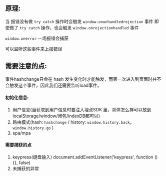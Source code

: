 ## 原理:

当 报错没有做 `try catch` 操作时会触发 `window.onunhandledrejection` 事件
即使做了 `try catch` 操作，也会触发 `window.onrejectionhandled` 事件

`window.onerror` 一场报错会捕获

可以监听这些事件来上报错误

## 需要注意的点:

事件hashchange只会在 hash 发生变化时才能触发，而第一次进入到页面时并不会触发这个事件，因此我们还需要监听load事件。

#### 初始化信息:

1. 用户信息(当获取到用户信息时要注入埋点SDK 里，具体怎么存可以放到 localStorage/window/闭包/indexDB都可以)
2. 路由模式(hash: `hashchange` / history: `window.history.back`，`window.history.go` )
3. spa/mpa



#### 需要捕获的点

1. keypress(键盘输入) document.addEventListener('keypress', function () {}, false)
2. 未捕获的异常